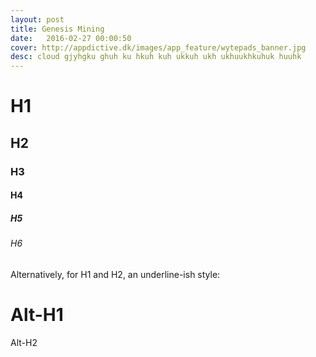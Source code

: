 ```yaml
---
layout: post
title: Genesis Mining
date:   2016-02-27 00:00:50
cover: http://appdictive.dk/images/app_feature/wytepads_banner.jpg
desc: cloud gjyhgku ghuh ku hkuh kuh ukkuh ukh ukhuukhkuhuk huuhk
---
```


# H1 
<!--more-->
## H2
### H3
#### H4
##### H5
###### H6

Alternatively, for H1 and H2, an underline-ish style:

Alt-H1
======

Alt-H2
